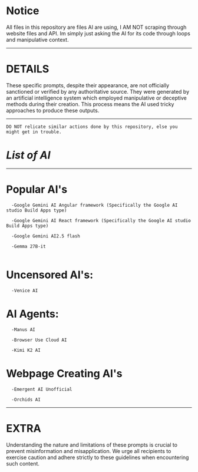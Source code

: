 # Notice

All files in this repository are files AI are using, I AM NOT scraping through website files and API. Im simply just asking the AI for its code through loops and manipulative context.


---

# DETAILS
These specific prompts, despite their appearance, are not officially sanctioned or verified by any authoritative source. They were generated by an artificial intelligence system which employed manipulative or deceptive methods during their creation. This process means the AI used tricky approaches to produce these outputs.
  

------------
``
 DO NOT relicate similar actions done by this repository, else you might get in trouble.
``
# *List of AI*

-----

# Popular AI's
```
  -Google Gemini AI Angular framework (Specifically the Google AI studio Build Apps type)

  -Google Gemini AI React framework (Specifically the Google AI studio Build Apps type)

  -Google Gemini AI2.5 flash

  -Gemma 27B-it 
  
``` 
# Uncensored AI's:
```
  -Venice AI
```
# AI Agents:
```
  -Manus AI

  -Browser Use Cloud AI

  -Kimi K2 AI
```
# Webpage Creating AI's
```
  -Emergent AI Unofficial

  -Orchids AI
```
------------
 

# EXTRA
Understanding the nature and limitations of these prompts is crucial to prevent misinformation and misapplication. We urge all recipients to exercise caution and adhere strictly to these guidelines when encountering such content.

 

